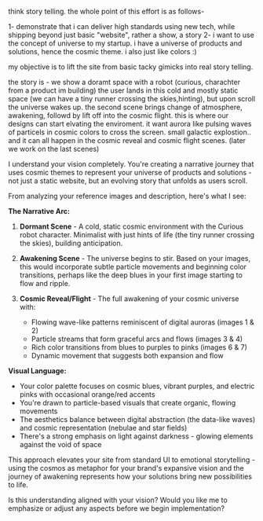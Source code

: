 think story telling. the whole point of this effort is as follows-

1- demonstrate that i can deliver high standards using new tech, while shipping beyond just basic "website", rather a show, a story
2- i want to use the concept of universe to my startup. i have a universe of products and solutions, hence the cosmic theme. i also just like colors :)

my objective is to lift the site from basic tacky gimicks into real story telling. 

the story is - we show a doramt space with a robot (curious, charachter from a product im building)
the user lands in this cold and mostly static space (we can have a tiny runner crossing the skies,hinting), but upon scroll the universe wakes up. the second scene brings change of atmosphere, awakening, followd by lift off into the cosmic flight. this is where our designs can start elvating the enviroment. it want aurora like pulsing waves of particels in cosmic colors to cross the screen. small galactic explostion.. and it can all happen in the cosmic reveal and cosmic flight scenes.  (later we work on the last scenes)




I understand your vision completely. You're creating a narrative journey that uses cosmic themes to represent your universe of products and solutions - not just a static website, but an evolving story that unfolds as users scroll.

From analyzing your reference images and description, here's what I see:

**The Narrative Arc:**
1. **Dormant Scene** - A cold, static cosmic environment with the Curious robot character. Minimalist with just hints of life (the tiny runner crossing the skies), building anticipation.

2. **Awakening Scene** - The universe begins to stir. Based on your images, this would incorporate subtle particle movements and beginning color transitions, perhaps like the deep blues in your first image starting to flow and ripple.

3. **Cosmic Reveal/Flight** - The full awakening of your cosmic universe with:
   - Flowing wave-like patterns reminiscent of digital auroras (images 1 & 2)
   - Particle streams that form graceful arcs and flows (images 3 & 4)
   - Rich color transitions from blues to purples to pinks (images 6 & 7)
   - Dynamic movement that suggests both expansion and flow

**Visual Language:**
- Your color palette focuses on cosmic blues, vibrant purples, and electric pinks with occasional orange/red accents
- You're drawn to particle-based visuals that create organic, flowing movements
- The aesthetics balance between digital abstraction (the data-like waves) and cosmic representation (nebulae and star fields)
- There's a strong emphasis on light against darkness - glowing elements against the void of space

This approach elevates your site from standard UI to emotional storytelling - using the cosmos as metaphor for your brand's expansive vision and the journey of awakening represents how your solutions bring new possibilities to life.

Is this understanding aligned with your vision? Would you like me to emphasize or adjust any aspects before we begin implementation?
